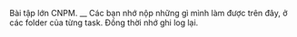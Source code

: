 Bài tập lớn CNPM. __
Các bạn nhớ nộp những gì mình làm được trên đây, ở các folder của từng task. Đồng thời nhớ ghi log lại.
